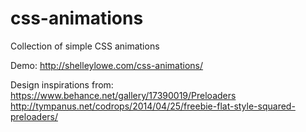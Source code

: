 css-animations
======================

Collection of simple CSS animations

Demo: http://shelleylowe.com/css-animations/

Design inspirations from: 
https://www.behance.net/gallery/17390019/Preloaders
http://tympanus.net/codrops/2014/04/25/freebie-flat-style-squared-preloaders/
